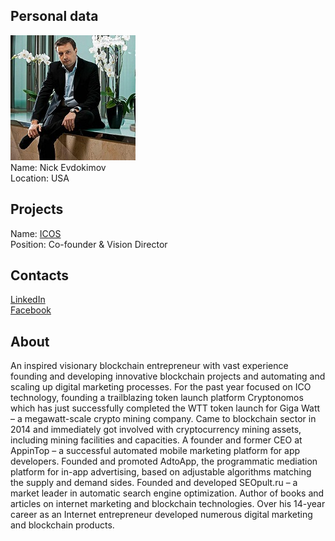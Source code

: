 ## Personal data
![nick_evdokimov photo](photo/nick_evdokimov.jpg)  
Name: Nick Evdokimov  
Location: USA
## Projects 
Name: [ICOS](../projects/icos.md)  
Position: Co-founder & Vision Director
## Contacts
[LinkedIn](https://www.linkedin.com/in/nick-evdokimov-ba5635a7/)     
[Facebook](https://www.facebook.com/neopult)    
## About
An inspired visionary blockchain entrepreneur with vast experience founding and developing innovative blockchain projects and automating and scaling up digital marketing processes. For the past year focused on ICO technology, founding a trailblazing token launch platform Cryptonomos which has just successfully completed the WTT token launch for Giga Watt – a megawatt-scale crypto mining company. Came to blockchain sector in 2014 and immediately got involved with cryptocurrency mining assets, including mining facilities and capacities. A founder and former CEO at AppinTop – a successful automated mobile marketing platform for app developers. Founded and promoted AdtoApp, the programmatic mediation platform for in-app advertising, based on adjustable algorithms matching the supply and demand sides. Founded and developed SEOpult.ru – a market leader in automatic search engine optimization. Author of books and articles on internet marketing and blockchain technologies. Over his 14-year career as an Internet entrepreneur developed numerous digital marketing and blockchain products.
